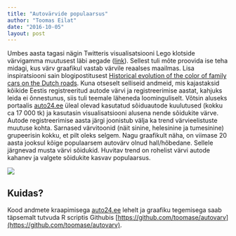 ```yaml
---
title: "Autovärvide populaarsus"
author: "Toomas Eilat"
date: "2016-10-05"
layout: post
---
```








Umbes aasta tagasi nägin Twitteris visualisatsiooni Lego klotside värvigamma muutusest läbi aegade ([link](https://github.com/kingjr/lego_chart)). Sellest tuli mõte proovida ise teha midagi, kus värv graafikul vastab värvile reaalses maailmas. Lisa inspiratsiooni sain blogipostitusest [Historical evolution of the color of family cars on the Dutch roads](http://www.datagraver.com/case/historical-development-of-the-color-of-family-cars-on-the-dutch-roads).
Kuna otseselt selliseid andmeid, mis kajastaksid kõikide Eestis registreeritud autode värvi ja registreerimise aastat, kahjuks leida ei õnnestunus, siis tuli teemale läheneda loominguliselt. Võtsin aluseks portaalis [auto24.ee](http://auto24.ee) üleal olevad kasutatud sõiduautode kuulutused (kokku ca 17 000 tk) ja kasutasin visualisatsiooni alusena nende sõidukite värve. Autode registreerimise aasta järgi joonistub välja ka trend värvieelistuste muutuse kohta. Sarnased värvitoonid (näit sinine, helesinine ja tumesinine) grupeerisin kokku, et pilt oleks selgem.
Nagu graafikult näha, on viimase 20 aasta jooksul kõige populaarsem autovärv olnud hall/hõbedane. Sellele järgnevad musta värvi sõidukid. Huvitav trend on rohelist värvi autode kahanev ja valgete sõidukite kasvav populaarsus.

<img src="{{ site.url }}/img/autovarv-autovarv-1.png" style="display: block; margin: auto;" />

## Kuidas?
Kood andmete kraapimisega [auto24.ee](http://auto24.ee) lehelt ja graafiku tegemisega saab täpsemalt tutvuda R scriptis Githubis [https://github.com/toomase/autovarv](https://github.com/toomase/autovarv).
